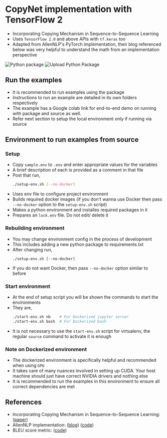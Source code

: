 # CopyNet implementation with TensorFlow 2
 - Incorporating Copying Mechanism in Sequence-to-Sequence Learning
 - Uses `TensorFlow 2.0` and above APIs with `tf.keras` too
 - Adapted from AllenNLP's PyTorch implementation, their blog referenced 
 below was very helpful to understand the math from an implementation
 perspective

![Python package](https://github.com/pavanchhatpar/copynet-tf/workflows/Python%20package/badge.svg)
![Upload Python Package](https://github.com/pavanchhatpar/copynet-tf/workflows/Upload%20Python%20Package/badge.svg)

## Run the examples
 - It is recommended to run examples using the package
 - Instructions to run an example are detailed in its own folders respectively
 - The example has a Google colab link for end-to-end demo on running with
 package and source as well.
 - Refer next section to setup the local environment only if running via source

## Environment to run examples from source
### Setup
- Copy `sample.env` to `.env` and enter appropriate values for the variables
 - A brief description of each is provided as a comment in that file
 - Post that run,
   ```bash
   ./setup-env.sh [--no-docker]
   ```
 - Uses env file to configure project environment
 - Builds required docker images (if you don't wanna use Docker then pass 
   `--no-docker` option to the `setup-env.sh` script)
 - Makes a python environment and installes required packages in it
 - Prepares an `lock.env` file. Do not edit/ delete it

### Rebuilding environment
 - You may change environment config in the process of development
 - This includes adding a new python package to requirements.txt
 - After changing run,
    ```
    ./setup-env.sh [--no-docker]
    ```
 - If you do not want Docker, then pass `--no-docker` option similar to before

### Start environment
 - At the end of setup script you will be shown the commands to start the 
 environments
 - They are,
   ```bash
   ./start-env.sh nb    # For Dockerized jupyter server
   ./start-env.sh bash  # For Dockerized bash
   ```
 - It is not necessary to use the `start-env.sh` script for virtualenv, the
 regular `source` command to activate it is enough

### Note on Dockerized environment
 - The dockerized environment is specifically helpful and recommended when 
 using `GPU`
 - It takes care of many nuances involved in setting up CUDA. Your host machine
 should just have correct NVIDIA drivers and nothing else
 - It is recommended to run the examples in this environment to ensure all
 correct dependencies are met

## References
 - Incorporating Copying Mechanism in Sequence-to-Sequence Learning: ([paper](https://arxiv.org/abs/1603.06393))
 - AllenNLP implementation: ([blog](https://medium.com/@epwalsh10/incorporating-a-copy-mechanism-into-sequence-to-sequence-models-40917280b89d)) ([code](https://github.com/epwalsh/nlp-models))
 - BLEU score metric: ([code](https://github.com/tensorflow/nmt/blob/master/nmt/scripts/bleu.py))